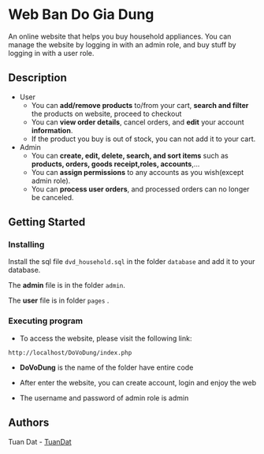 # Web Ban Do Gia Dung

An online website that helps you buy household appliances. You can manage the website by logging in with an admin role, and buy stuff by logging in with a user role.

## Description

* User
  * You can **add/remove products** to/from your cart, **search and filter** the products on website, proceed to checkout
  * You can **view order details**, cancel orders, and **edit** your account **information**.
  * If the product you buy is out of stock, you can not add it to your cart.
* Admin
  * You can **create, edit, delete, search, and sort items** such as **products, orders, goods receipt,roles, accounts**,...
  * You can **assign permissions** to any accounts as you wish(except admin role).
  * You can **process user orders**, and processed orders can no longer be canceled.

## Getting Started

### Installing

Install the sql file  ```dvd_household.sql``` in the folder ```database``` and add it to your database.

The **admin** file is in the folder ```admin```.

The **user** file is in folder ```pages``` .

### Executing program

* To access the website, please visit the following link:
```
http://localhost/DoVoDung/index.php
```

* **DoVoDung** is the name of the folder have entire code

* After enter the website, you can create account, login and enjoy the web

* The username and password of admin role is admin

## Authors

Tuan Dat - [TuanDat](https://github.com/axy888)
